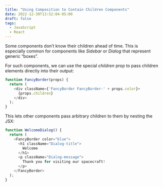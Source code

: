 ```yaml
---
title: "Using Composition to Contain Children Components"
date: 2022-12-30T13:52:04-05:00
draft: false
tags:
  - JavaScript
  - React
---
```


Some components don’t know their children ahead of time. This is especially common for components like _Sidebar_ or _Dialog_ that represent generic “boxes”.

For such components, we can use the special _children_ prop to pass children elements directly into their output:

```javascript
function FancyBorder(props) {
  return (
    <div className={'FancyBorder FancyBorder-' + props.color}>
      {props.children}
    </div>
  );
}
```

This lets other components pass arbitrary children to them by nesting the JSX:

```javascript
function WelcomeDialog() {
  return (
    <FancyBorder color="blue">
      <h1 className="Dialog-title">
        Welcome
      </h1>
      <p className="Dialog-message">
        Thank you for visiting our spacecraft!
      </p>
    </FancyBorder>
  );
}
```